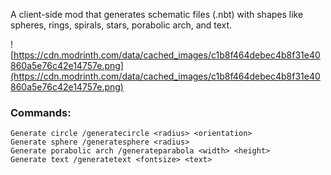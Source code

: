 A client-side mod that generates schematic files (.nbt) with shapes like spheres, rings, spirals, stars, porabolic arch, and text.

![https://cdn.modrinth.com/data/cached_images/c1b8f464debec4b8f31e40860a5e76c42e14757e.png](https://cdn.modrinth.com/data/cached_images/c1b8f464debec4b8f31e40860a5e76c42e14757e.png)

### Commands:
```plaintext
Generate circle /generatecircle <radius> <orientation>
Generate sphere /generatesphere <radius>
Generate porabolic arch /generateparabola <width> <height>
Generate text /generatetext <fontsize> <text>
